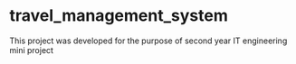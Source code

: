 # travel_management_system
This project was developed for the purpose of second year IT engineering mini project 
